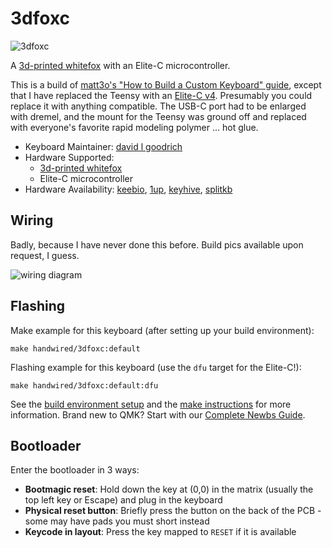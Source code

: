 # 3dfoxc

![3dfoxc](https://cdn.thingiverse.com/assets/12/3a/3e/5f/47/64A223C2-57E8-4124-B6AB-3031A0BA7973.jpeg)

A [3d-printed whitefox](https://www.thingiverse.com/thing:2952008) with an Elite-C microcontroller.

This is a build of [matt3o's "How to Build a Custom Keyboard" guide](https://matt3o.com/book/), except that I have replaced the Teensy with an [Elite-C v4](https://keeb.io/products/elite-c-low-profile-version-usb-c-pro-micro-replacement-atmega32u4). Presumably you could replace it with anything compatible.  The USB-C port had to be enlarged with dremel, and the mount for the Teensy was ground off and replaced with everyone's favorite rapid modeling polymer ... hot glue.

* Keyboard Maintainer: [david l goodrich](mailto:dlg@dsrw.org)
* Hardware Supported: 
   * [3d-printed whitefox](https://www.thingiverse.com/thing:2952008)
   * Elite-C microcontroller 
* Hardware Availability: [keebio](https://keeb.io/products/elite-c-low-profile-version-usb-c-pro-micro-replacement-atmega32u4), [1up](https://1upkeyboards.com/shop/controllers/elite-c-v4-controller/), [keyhive](https://keyhive.xyz/shop/elite-c), [splitkb](https://splitkb.com/products/elite-c-low-profile-rev4-microcontroller)

## Wiring

Badly, because I have never done this before. Build pics available upon request, I guess.

![wiring diagram](https://user-images.githubusercontent.com/6492494/148123622-36cae91e-97f3-40f7-a6fc-4d59b1a3ef02.png)


## Flashing

Make example for this keyboard (after setting up your build environment):

    make handwired/3dfoxc:default

Flashing example for this keyboard (use the `dfu` target for the Elite-C!):

    make handwired/3dfoxc:default:dfu

See the [build environment setup](https://docs.qmk.fm/#/getting_started_build_tools) and the [make instructions](https://docs.qmk.fm/#/getting_started_make_guide) for more information. Brand new to QMK? Start with our [Complete Newbs Guide](https://docs.qmk.fm/#/newbs).

## Bootloader

Enter the bootloader in 3 ways:

* **Bootmagic reset**: Hold down the key at (0,0) in the matrix (usually the top left key or Escape) and plug in the keyboard
* **Physical reset button**: Briefly press the button on the back of the PCB - some may have pads you must short instead
* **Keycode in layout**: Press the key mapped to `RESET` if it is available


